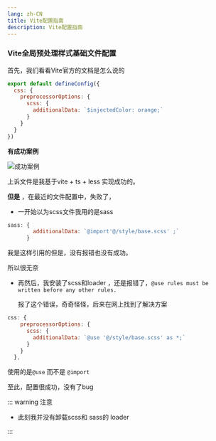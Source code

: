 ```yaml
---
lang: zh-CN
title: Vite配置指南
description: Vite配置指南
---
```


### Vite全局预处理样式基础文件配置

首先，我们看看Vite官方的文档是怎么说的

```js
export default defineConfig({
  css: {
    preprocessorOptions: {
      scss: {
        additionalData: `$injectedColor: orange;`
      }
    }
  }
})
```



**有成功案例**

 ![成功案例](~@/img/viteCss.png)

上诉文件是我基于vite + ts + less 实现成功的。

**但是** ，在最近的文件配置中，失败了，

- 一开始以为scss文件我用的是sass

```js
sass: {
        additionalData: `@import'@/style/base.scss' ;`
      }
```

我是这样引用的但是，没有报错也没有成功。

所以很无奈

- 再然后，我安装了scss和loader ，还是报错了，`@use rules must be written before any other rules.`

  报了这个错误，奇奇怪怪，后来在网上找到了解决方案

```js
css: {
    preprocessorOptions: {
      scss: {
        additionalData: `@use '@/style/base.scss' as *;`
      }
    }
  },
```

使用的是`@use` 而不是 `@import`

至此，配置很成功，没有了bug

::: warning 注意 

- 此刻我并没有卸载scss和 sass的  loader

:::
